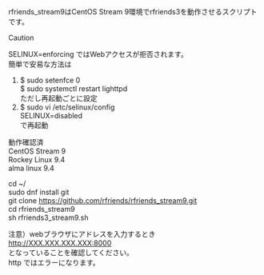 rfriends_stream9はCentOS Stream 9環境でrfriends3を動作させるスクリプトです。  
  
> [!CAUTION]  
> SELINUX=enforcing ではWebアクセスが拒否されます。  
> 簡単で安易な方法は  
> 1. $ sudo setenfce 0  
>    $ sudo systemctl restart lighttpd  
>    ただし再起動ごとに設定  
> 3. $ sudo vi /etc/selinux/config  
>    SELINUX=disabled  
>    で再起動  
  
動作確認済  
CentOS Stream 9    
Rockey Linux 9.4  
alma linux 9.4  
  
cd ~/  
sudo dnf install git  
git clone https://github.com/rfriends/rfriends_stream9.git  
cd rfriends_stream9  
sh rfriends3_stream9.sh  

注意）webブラウザにアドレスを入力するとき  
http://XXX.XXX.XXX.XXX:8000  
となっていることを確認してください。  
http ではエラーになります。
